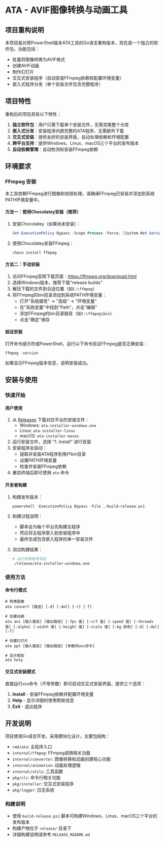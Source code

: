 # ATA - AVIF图像转换与动画工具

## 项目重构说明

本项目是对原PowerShell版本ATA工具的Go语言重构版本，现在是一个独立的软件包，功能包括：

- 批量将图像转换为AVIF格式
- 创建AVIF动画
- 制作幻灯片
- 交互式安装程序（自动安装FFmpeg依赖和配置环境变量）
- 嵌入式程序分发（单个安装文件包含完整程序）

## 项目特性

重构后的项目具有以下特性：

1. **独立软件包**：用户只需下载单个安装文件，无需克隆整个仓库
2. **嵌入式分发**：安装程序内嵌完整的ATA程序，无需额外下载
3. **交互式安装**：提供友好的安装界面，自动处理依赖和环境配置
4. **跨平台支持**：提供Windows、Linux、macOS三个平台的发布版本
5. **自动依赖管理**：自动检测和安装FFmpeg依赖

## 环境要求

### FFmpeg 安装

本工具依赖FFmpeg进行图像和视频处理，请确保FFmpeg已安装并添加到系统PATH环境变量中。

#### 方法一：使用Chocolatey安装（推荐）

1. 安装Chocolatey（如果尚未安装）：
   ```powershell
   Set-ExecutionPolicy Bypass -Scope Process -Force; [System.Net.ServicePointManager]::SecurityProtocol = [System.Net.ServicePointManager]::SecurityProtocol -bor 3072; iex ((New-Object System.Net.WebClient).DownloadString('https://community.chocolatey.org/install.ps1'))
   ```

2. 使用Chocolatey安装FFmpeg：
   ```powershell
   choco install ffmpeg
   ```

#### 方法二：手动安装

1. 访问FFmpeg官网下载页面：https://ffmpeg.org/download.html
2. 选择Windows版本，推荐下载"release builds"
3. 解压下载的文件到合适位置（如`C:\ffmpeg`）
4. 将FFmpeg的bin目录添加到系统PATH环境变量：
   - 打开"系统属性" → "高级" → "环境变量"
   - 在"系统变量"中找到"Path"，点击"编辑"
   - 添加FFmpeg的bin目录路径（如`C:\ffmpeg\bin`）
   - 点击"确定"保存

#### 验证安装

打开命令提示符或PowerShell，运行以下命令验证FFmpeg是否正确安装：
```
ffmpeg -version
```

如果显示FFmpeg版本信息，说明安装成功。

## 安装与使用

### 快速开始

#### 用户使用
1. 从 [Releases](https://github.com/withoutcat/ata/releases) 下载对应平台的安装文件：
   - Windows: `ata-installer-windows.exe`
   - Linux: `ata-installer-linux`
   - macOS: `ata-installer-macos`
2. 运行安装文件，选择 "1. Install" 进行安装
3. 安装程序会自动：
   - 提取并安装ATA程序到用户bin目录
   - 设置PATH环境变量
   - 检查并安装FFmpeg依赖
4. 重启终端后即可使用 `ata` 命令

#### 开发者构建
1. 构建发布版本：
   ```powershell
   powershell -ExecutionPolicy Bypass -File ./build-release.ps1
   ```

2. 构建过程说明：
   - 脚本会为每个平台先构建主程序
   - 然后将主程序嵌入到安装程序中
   - 最终生成包含嵌入程序的单一安装文件

3. 测试构建结果：
   ```bash
   # 运行安装程序测试
   ./release/ata-installer-windows.exe
   ```

### 使用方法

#### 命令行模式

```
# 转换图像
ata convert [路径] [-d] [-del] [-r] [-f]

# 创建动画
ata ani [输入路径] [输出路径] [-fps 值] [-crf 值] [-speed 值] [-threads 值] [-alpha] [-width 值] [-height 值] [-scale 值] [-bg 颜色] [-d] [-del] [-f]

# 创建幻灯片
ata ppt [输入路径] [输出路径] [参数同ani命令]

# 显示帮助
ata help
```

#### 交互式安装模式

直接运行`ata`命令（不带参数）即可启动交互式安装界面，提供三个选项：

1. **Install** - 安装FFmpeg依赖并配置环境变量
2. **Help** - 显示详细的使用帮助信息
3. **Exit** - 退出程序

## 开发说明

项目使用Go语言开发，采用模块化设计。主要包结构：

- `cmd/ata`: 主程序入口
- `internal/ffmpeg`: FFmpeg调用相关功能
- `internal/converter`: 图像转换和动画创建核心功能
- `internal/animation`: 动画处理逻辑
- `internal/utils`: 工具函数
- `pkg/cli`: 命令行相关功能
- `pkg/installer`: 交互式安装程序
- `pkg/logger`: 日志系统

### 构建说明
- 使用 `build-release.ps1` 脚本可构建Windows、Linux、macOS三个平台的发布版本
- 构建产物位于 `release/` 目录下
- 详细构建说明请参考 `RELEASE_README.md`